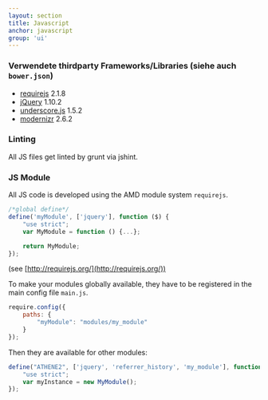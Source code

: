 ```yaml
---
layout: section
title: Javascript
anchor: javascript
group: 'ui'
---
```


### Verwendete thirdparty Frameworks/Libraries (siehe auch `bower.json`)

* [requirejs](http://requirejs.org/) 2.1.8
* [jQuery](http://jquery.com/) 1.10.2
* [underscore.js](http://underscorejs.org) 1.5.2
* [modernizr](http://modernizr.com) 2.6.2

### Linting

All JS files get linted by grunt via jshint.

### JS Module

All JS code is developed using the AMD module system `requirejs`.

```javascript
/*global define*/
define('myModule', ['jquery'], function ($) {
    "use strict";
    var MyModule = function () {...};

    return MyModule;
});
```

(see [http://requirejs.org/](http://requirejs.org/))

To make your modules globally available, they have to be registered in the main config file `main.js`.

```javascript
require.config({
    paths: {
        "myModule": "modules/my_module"
    }
});
```

Then they are available for other modules:

```javascript
define("ATHENE2", ['jquery', 'referrer_history', 'my_module'], function ($, ReferrerHistory, MyModule) {
    "use strict";
    var myInstance = new MyModule();
});
```
